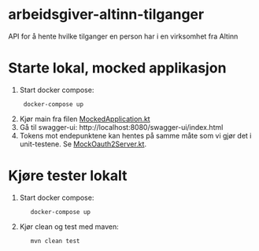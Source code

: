 # arbeidsgiver-altinn-tilganger
API for å hente hvilke tilganger en person har i en virksomhet fra Altinn

# Starte lokal, mocked applikasjon
1. Start docker compose:
   ```shell
    docker-compose up
    ```
2. Kjør main fra filen [MockedApplication.kt](./src/test/kotlin/no/nav/fager/MockedApplication.kt)
3. Gå til swagger-ui: http://localhost:8080/swagger-ui/index.html
4. Tokens mot endepunktene kan hentes på samme måte som vi gjør det i unit-testene. Se [MockOauth2Server.kt](./src/test/kotlin/no/nav/fager/MockOauth2Server.kt).


# Kjøre tester lokalt
1. Start docker compose:
   ```shell
      docker-compose up
   ```
2. Kjør clean og test med maven:
   ```shell
      mvn clean test
   ```